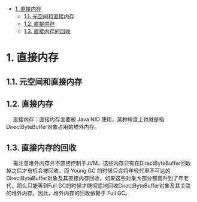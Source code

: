

<!-- TOC -->

- [1. 直接内存](#1-直接内存)
    - [1.1. 元空间和直接内存](#11-元空间和直接内存)
    - [1.2. 直接内存](#12-直接内存)
    - [1.3. 直接内存的回收](#13-直接内存的回收)

<!-- /TOC -->


# 1. 直接内存  
<!-- 

https://blog.csdn.net/Ethan_199402/article/details/110431404
-->

## 1.1. 元空间和直接内存  
<!-- 
元空间与直接内存的关系
https://blog.csdn.net/Ethan_199402/article/details/110431404
-->


## 1.2. 直接内存  
&emsp; 直接内存：直接内存主要被 Java NIO 使用，某种程度上也就是指DirectByteBuffer对象占用的堆外内存。  


## 1.3. 直接内存的回收
&emsp; 需注意堆外内存并不直接控制于JVM，这些内存只有在DirectByteBuffer回收掉之后才有机会被回收，而 Young GC 的时候只会将年轻代里不可达的DirectByteBuffer对象及其直接内存回收，如果这些对象大部分都晋升到了年老代，那么只能等到Full GC的时候才能彻底地回收DirectByteBuffer对象及其关联的堆外内存。因此，堆外内存的回收依赖于 Full GC。  

